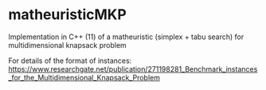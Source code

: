 # matheuristicMKP

Implementation in C++ (11) of a matheuristic (simplex + tabu search) for multidimensional knapsack problem

For details of the format of instances: https://www.researchgate.net/publication/271198281_Benchmark_instances_for_the_Multidimensional_Knapsack_Problem
